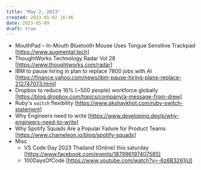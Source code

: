 ```yaml
---
title: "May 2, 2023"
created: 2023-05-02 16:46
date: 2023-05-09
draft: true
---
```


- MouthPad – In-Mouth Bluetooth Mouse Uses Tongue Sensitive Trackpad  [https://www.augmental.tech]
- ThoughtWorks Technology Radar Vol 28 [https://www.thoughtworks.com/radar]
- IBM to pause hiring in plan to replace 7800 jobs with AI [https://finance.yahoo.com/news/ibm-pause-hiring-plans-replace-212747073.html]
- Dropbox to reduce 16% (~500 people) workforce globally [https://blog.dropbox.com/topics/company/a-message-from-drew]
- Ruby's `switch` flexibility [https://www.akshaykhot.com/ruby-switch-statement]
- Why Engineers need to write [https://www.developing.dev/p/why-engineers-need-to-write]
- Why Spotify Squads Are a Popular Failure for Product Teams [https://www.chameleon.io/blog/spotify-squads]
- Misc
    - VS Code Day 2023 Thailand (Online) this saturday [https://www.facebook.com/events/187996197407585]
    - 100DaysOfCode [https://www.youtube.com/watch?v=-6z6B3261jU]